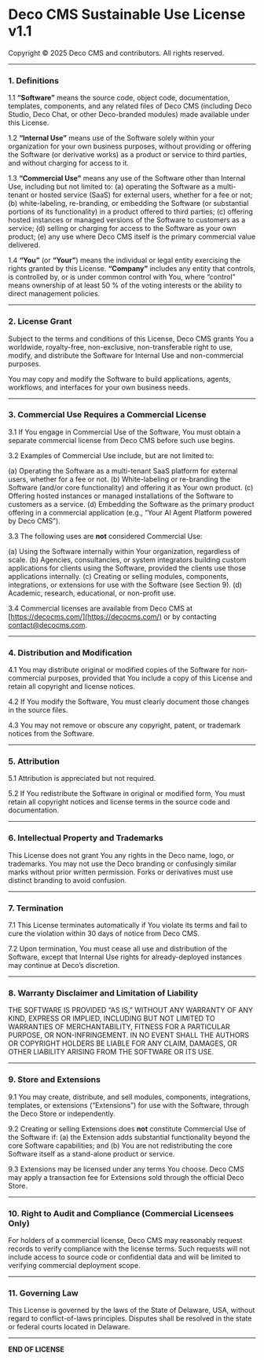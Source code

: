 # **Deco CMS Sustainable Use License v1.1**

Copyright © 2025 Deco CMS and contributors.
All rights reserved.

---

### **1. Definitions**

1.1 **“Software”** means the source code, object code, documentation, templates, components, and any related files of Deco CMS (including Deco Studio, Deco Chat, or other Deco-branded modules) made available under this License.

1.2 **“Internal Use”** means use of the Software solely within your organization for your own business purposes, without providing or offering the Software (or derivative works) as a product or service to third parties, and without charging for access to it.

1.3 **“Commercial Use”** means any use of the Software other than Internal Use, including but not limited to:
(a) operating the Software as a multi-tenant or hosted service (SaaS) for external users, whether for a fee or not;
(b) white-labeling, re-branding, or embedding the Software (or substantial portions of its functionality) in a product offered to third parties;
(c) offering hosted instances or managed versions of the Software to customers as a service;
(d) selling or charging for access to the Software as your own product;
(e) any use where Deco CMS itself is the primary commercial value delivered.

1.4 **“You”** (or **“Your”**) means the individual or legal entity exercising the rights granted by this License.
**“Company”** includes any entity that controls, is controlled by, or is under common control with You, where “control” means ownership of at least 50 % of the voting interests or the ability to direct management policies.

---

### **2. License Grant**

Subject to the terms and conditions of this License, Deco CMS grants You a worldwide, royalty-free, non-exclusive, non-transferable right to use, modify, and distribute the Software for Internal Use and non-commercial purposes.

You may copy and modify the Software to build applications, agents, workflows, and interfaces for your own business needs.

---

### **3. Commercial Use Requires a Commercial License**

3.1 If You engage in Commercial Use of the Software, You must obtain a separate commercial license from Deco CMS before such use begins.

3.2 Examples of Commercial Use include, but are not limited to:

(a) Operating the Software as a multi-tenant SaaS platform for external users, whether for a fee or not.
(b) White-labeling or re-branding the Software (and/or core functionality) and offering it as Your own product.
(c) Offering hosted instances or managed installations of the Software to customers as a service.
(d) Embedding the Software as the primary product offering in a commercial application (e.g., “Your AI Agent Platform powered by Deco CMS”).

3.3 The following uses are **not** considered Commercial Use:

(a) Using the Software internally within Your organization, regardless of scale.
(b) Agencies, consultancies, or system integrators building custom applications for clients using the Software, provided the clients use those applications internally.
(c) Creating or selling modules, components, integrations, or extensions for use with the Software (see Section 9).
(d) Academic, research, educational, or non-profit use.

3.4 Commercial licenses are available from Deco CMS at [https://decocms.com/](https://decocms.com/) or by contacting [contact@decocms.com](mailto:contact@decocms.com).

---

### **4. Distribution and Modification**

4.1 You may distribute original or modified copies of the Software for non-commercial purposes, provided that You include a copy of this License and retain all copyright and license notices.

4.2 If You modify the Software, You must clearly document those changes in the source files.

4.3 You may not remove or obscure any copyright, patent, or trademark notices from the Software.

---

### **5. Attribution**

5.1 Attribution is appreciated but not required.

5.2 If You redistribute the Software in original or modified form, You must retain all copyright notices and license terms in the source code and documentation.

---

### **6. Intellectual Property and Trademarks**

This License does not grant You any rights in the Deco name, logo, or trademarks.
You may not use the Deco branding or confusingly similar marks without prior written permission.
Forks or derivatives must use distinct branding to avoid confusion.

---

### **7. Termination**

7.1 This License terminates automatically if You violate its terms and fail to cure the violation within 30 days of notice from Deco CMS.

7.2 Upon termination, You must cease all use and distribution of the Software, except that Internal Use rights for already-deployed instances may continue at Deco’s discretion.

---

### **8. Warranty Disclaimer and Limitation of Liability**

THE SOFTWARE IS PROVIDED “AS IS,” WITHOUT ANY WARRANTY OF ANY KIND, EXPRESS OR IMPLIED, INCLUDING BUT NOT LIMITED TO WARRANTIES OF MERCHANTABILITY, FITNESS FOR A PARTICULAR PURPOSE, OR NON-INFRINGEMENT. IN NO EVENT SHALL THE AUTHORS OR COPYRIGHT HOLDERS BE LIABLE FOR ANY CLAIM, DAMAGES, OR OTHER LIABILITY ARISING FROM THE SOFTWARE OR ITS USE.

---

### **9. Store and Extensions**

9.1 You may create, distribute, and sell modules, components, integrations, templates, or extensions (“Extensions”) for use with the Software, through the Deco Store or independently.

9.2 Creating or selling Extensions does **not** constitute Commercial Use of the Software if:
(a) the Extension adds substantial functionality beyond the core Software capabilities; and
(b) You are not redistributing the core Software itself as a stand-alone product or service.

9.3 Extensions may be licensed under any terms You choose. Deco CMS may apply a transaction fee for Extensions sold through the official Deco Store.

---

### **10. Right to Audit and Compliance (Commercial Licensees Only)**

For holders of a commercial license, Deco CMS may reasonably request records to verify compliance with the license terms. Such requests will not include access to source code or confidential data and will be limited to verifying commercial deployment scope.

---

### **11. Governing Law**

This License is governed by the laws of the State of Delaware, USA, without regard to conflict-of-laws principles. Disputes shall be resolved in the state or federal courts located in Delaware.

---

**END OF LICENSE**